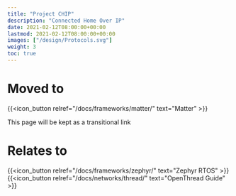 ```yaml
---
title: "Project CHIP"
description: "Connected Home Over IP"
date: 2021-02-12T08:00:00+00:00
lastmod: 2021-02-12T08:00:00+00:00
images: ["/design/Protocols.svg"]
weight: 3
toc: true
---
```

# Moved to
{{<icon_button relref="/docs/frameworks/matter/" text="Matter" >}}

This page will be kept as a transitional link
# Relates to
{{<icon_button relref="/docs/frameworks/zephyr/" text="Zephyr RTOS" >}}
{{<icon_button relref="/docs/networks/thread/" text="OpenThread Guide" >}}

